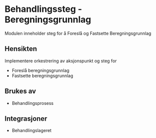 # Behandlingssteg - Beregningsgrunnlag

Modulen inneholder steg for å Foreslå og Fastsette Beregningsgrunnlag


## Hensikten
Implementere orkestrering av aksjonspunkt og steg for
* Foreslå beregningsgrunnlag
* Fastsette beregningsgrunnlag

## Brukes av

* Behandlingsprosess

## Integrasjoner

* Behandlingslageret